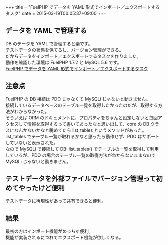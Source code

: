 +++
title = "FuelPHP でデータを YAML 形式でインポート／エクスポートするタスク"
date = 2015-03-19T00:05:37+09:00
+++

## データを YAML で管理する

DB のデータを YAML で管理すると楽です。  
テストデータの状態を保てるし、バージョン管理ができる。  
だからデータをインポート／エクスポートするタスクを作りました。  
動作を確認した環境は FuelPHP 1.7.2 と MySQL 5.6 です。  
[FuelPHP でデータを YAML 形式でインポート／エクスポートするタスク](https://gist.github.com/5000164/1276251388acda1033e4)

## 注意点

FuelPHP の DB 接続は PDO じゃなくて MySQLi じゃないと動きません。  
接続しているデータベースのテーブル一覧を取得したかったのだが、取得する方法がわからなかった。  
そういえば ORM のドキュメントに、プロパティをちゃんと設定しないと毎回アクセスして情報を取得するって書いてあったなと思い出して、core の DB クラスになんかないかなと眺めてたら list_tables というメソッドがあった。  
list_tables でテーブル一覧が取れるかなと思ったら動作せず、PDO はサポートしていないと表示された。  
なので MySQLi で接続して DB::list_tables() でテーブルの一覧を取得して利用しているが、PDO の場合のテーブル一覧の取得方法がわからないままなので MySQLi じゃないと動きません。

## テストデータを外部ファイルでバージョン管理って初めてやったけど便利

テストデータに再現性があって共有できると便利。

## 結果

最初の方はインポート機能がめっちゃ便利。  
機能が実装されるにつれてエクスポート機能が欲しくなる。
